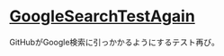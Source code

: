 # [GoogleSearchTestAgain](https://github.com/tomoyuki710/GoogleSearchTestAgain)
GitHubがGoogle検索に引っかかるようにするテスト再び。
